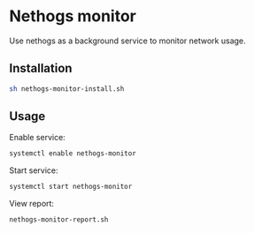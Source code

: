 # Nethogs monitor

Use nethogs as a background service to monitor network usage.

## Installation

```sh
sh nethogs-monitor-install.sh
```

## Usage

Enable service:
```sh
systemctl enable nethogs-monitor
```

Start service:
```sh
systemctl start nethogs-monitor
```

View report:
```sh
nethogs-monitor-report.sh
```



